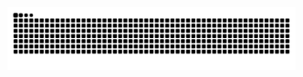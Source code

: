 <img src="https://raw.githubusercontent.com/balota-natan-utcn/balota-natan-utcn/output/snake.svg" alt="Snake animation"/>
